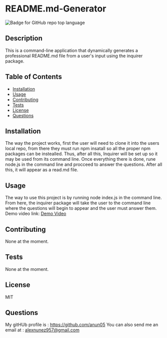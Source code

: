 # README.md-Generator
  ![Badge for GitHub repo top language](https://img.shields.io/static/v1?label=License&message=MIT&color=brightgreen) 
  

  ## Description
  This is a command-line application that dynamically generates a professional README.md file from a user's input using the inquirer package.


  ## Table of Contents
  * [Installation](#installation)
  * [Usage](#Usage)
  * [Contributing](#Contributing)
  * [Tests](#Tests)
  * [License](#License)
  * [Questions](#Questions)

  ## Installation
  The way the project works, first the user  will need to  clone it into the users local repo, from there they must run npm insatall so all the proper npm packages can be instealled. Thus, after all this, Inquirer will be set up so it may be used from its command line. Once everything there is done, rune node.js in the command line and procceed to answer the questions. After all this, it will appear as a read.md file.

  ## Usage
  
  The way to use this project is by running node index.js in the command line. From here, the inquirer package will take the user to the command line where the questions will begin to appear and the user must answer them.
  Demo video link: [Demo Video](https://watch.screencastify.com/v/CJsT0PHdP0Q4E59FvcTx)


  ## Contributing
  None at the moment.

  ## Tests
  None at the moment.

  ## License
  MIT

  ## Questions
  My gitHUb profile is : https://github.com/anun05
  You can also send me an email at : alexnunez957@gmail.com

